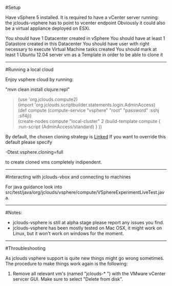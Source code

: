 
#Setup

Have vSphere 5 installed.
It is required to have a vCenter server running: the jclouds-vsphere has to point to vcenter endpoint
Obviously it could also be a virtual appliance deployed on ESXi.

You should have 1 Datacenter created in vSphere
You should have at least 1 Datastore created in this Datacenter
You should have user with right necessary to execute Virtual Machine tasks created
You should mark at least 1 Ubuntu 12.04 server vm as a Template in order to be able to clone it

--------------

#Running a local cloud

Enjoy vsphere cloud by running:

"mvn clean install clojure:repl"

> (use 'org.jclouds.compute2)  
> (import 'org.jclouds.scriptbuilder.statements.login.AdminAccess)  
> (def compute (compute-service "vsphere" "root" "password" :sshj :slf4j))  
> (create-nodes compute "local-cluster" 2 (build-template compute { :run-script (AdminAccess/standard) } ))  

By default, the chosen cloning strategy is [Linked](http://www.vmware.com/support/developer/vc-sdk/linked_vms_note.pdf)
If you want to override this default please specify

-Dtest.vsphere.cloning=full

to create cloned vms completely indipendent.

--------------

#Interacting with jclouds-vbox and connecting to machines

For java guidance look into src/test/java/org/jclouds/vsphere/compute/VSphereExperimentLiveTest.java.  

--------------

#Notes:

- jclouds-vsphere is still at alpha stage please report any issues you find.  
- jclouds-vsphere has been mostly tested on Mac OSX, it might work on Linux, but it won't work on windows for the moment.  

--------------

#Throubleshooting

As jclouds vsphere support is quite new things might go wrong sometimes. The procedure to make things work again is the following:

1. Remove all relevant vm's (named "jclouds-* ") with the VMware vCenter servcer GUI. Make sure to select "Delete from disk".  